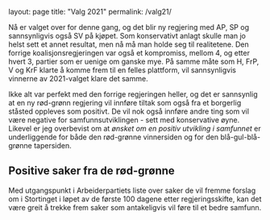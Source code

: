 layout: page
title: "Valg 2021"
permalink: /valg21/

Nå er valget over for denne gang, og det blir ny regjering med AP, SP og sannsynligvis også SV på kjøpet. 
Som konservativt anlagt skulle man jo helst sett et annet resultat, men nå må man holde seg til realitetene. 
Den forrige koalisjonsregjeringen var også et kompromiss, mellom 4, og etter hvert 3, partier som er uenige om 
ganske mye. På samme måte som H, FrP, V og KrF klarte å komme frem til en felles plattform, vil sannsynligvis 
vinnerne av 2021-valget klare det samme. 

Ikke alt var perfekt med den forrige regjeringen heller, og det er sannsynlig at en ny rød-grønn regjering vil innføre 
tiltak som også fra et borgerlig ståsted oppleves som positivt. De vil nok også innføre andre ting som vil være negative 
for samfunnsutviklingen - sett med konservative øyne. Likevel er jeg overbevist om at *ønsket om en positiv utvikling i samfunnet* 
er underliggende for både den rød-grønne vinnersiden og for den blå-gul-blå-grønne tapersiden. 

## Positive saker fra de rød-grønne
Med utgangspunkt i Arbeiderpartiets liste over saker de vil fremme forslag om i Stortinget i løpet av de første 
100 dagene etter regjeringsskifte, kan det være greit å trekke frem saker som antakeligvis vil føre til et bedre samfunn. 

